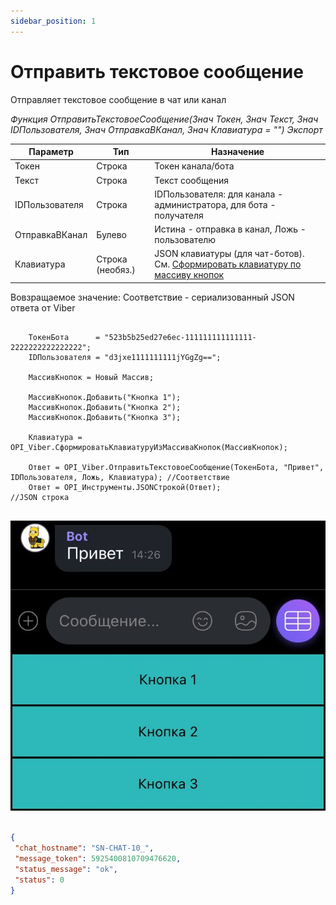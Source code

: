 ```yaml
---
sidebar_position: 1
---
```


# Отправить текстовое сообщение
Отправляет текстовое сообщение в чат или канал


*Функция ОтправитьТекстовоеСообщение(Знач Токен, Знач Текст, Знач IDПользователя, Знач ОтправкаВКанал, Знач Клавиатура = "") Экспорт*

  | Параметр | Тип | Назначение |
  |-|-|-|
  | Токен | Строка | Токен канала/бота |
  | Текст | Строка | Текст сообщения |
  | IDПользователя | Строка | IDПользователя: для канала - администратора, для бота - получателя |
  | ОтправкаВКанал | Булево | Истина - отправка в канал, Ложь - пользователю|
  | Клавиатура | Строка (необяз.) | JSON клавиатуры (для чат-ботов). См. [Сформировать клавиатуру по массиву кнопок](./%D0%A1%D1%84%D0%BE%D1%80%D0%BC%D0%B8%D1%80%D0%BE%D0%B2%D0%B0%D1%82%D1%8C%20%D0%BA%D0%BB%D0%B0%D0%B2%D0%B8%D0%B0%D1%82%D1%83%D1%80%D1%83%20%D0%BF%D0%BE%20%D0%BC%D0%B0%D1%81%D1%81%D0%B8%D0%B2%D1%83%20%D0%BA%D0%BD%D0%BE%D0%BF%D0%BE%D0%BA) |
  
  Вовзращаемое значение: Соответствие - сериализованный JSON ответа от Viber

```bsl title="Пример кода"
	
	ТокенБота      = "523b5b25ed27e6ec-111111111111111-2222222222222222";
	IDПользователя = "d3jxe1111111111jYGgZg==";
	
	МассивКнопок = Новый Массив;
	
	МассивКнопок.Добавить("Кнопка 1");
	МассивКнопок.Добавить("Кнопка 2");
	МассивКнопок.Добавить("Кнопка 3");
		
	Клавиатура = OPI_Viber.СформироватьКлавиатуруИзМассиваКнопок(МассивКнопок);
	
	Ответ = OPI_Viber.ОтправитьТекстовоеСообщение(ТокенБота, "Привет", IDПользователя, Ложь, Клавиатура); //Соответствие
	Ответ = OPI_Инструменты.JSONСтрокой(Ответ);                                                             //JSON строка
	
```
![Результат](img/1.png)

```json title="Результат"

{
 "chat_hostname": "SN-CHAT-10_",
 "message_token": 5925400810709476620,
 "status_message": "ok",
 "status": 0
}

```

